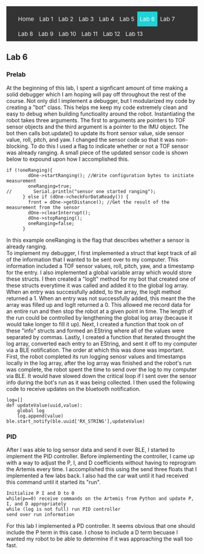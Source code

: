 <!-- # ECE 5960 -->
<style>
.topnav {
  background-color: #333;
  overflow: hidden;
}

/* Style the links inside the navigation bar */
.topnav a {
  float: left;
  color: #f2f2f2;
  text-align: center;
  padding: 10px 7px;
  text-decoration: none;
  font-size: 15px;
}

/* Change the color of links on hover */
.topnav a:hover {
  background-color: #ddd;
  color: black;
}

/* Add a color to the active/current link */
.topnav a.active {
  background-color: #1FD2D5;
  color: white;
}
</style>

<div class="topnav">
  <ul>
  <a href="/">Home</a>
  <a href="/lab1"> Lab 1 </a>
  <a href="/lab2">Lab 2</a>
  <a href="/lab3"> Lab 3</a>
  <a href="/lab4">Lab 4</a>
  <a href="/lab5">Lab 5</a>
  <a class="active" href="/lab6">Lab 6</a>
  <a href="/lab7">Lab 7</a>
  <a href="/lab8">Lab 8</a>
  <a href="/lab9">Lab 9</a>
  <a href="/lab10">Lab 10</a>
  <a href="/lab11">Lab 11</a>
  <a href="/lab12">Lab 12</a>
  <a href="/lab13">Lab 13</a>
  </ul>
</div>

## Lab 6

### Prelab
At the beginning of this lab, I spent a signficant amount of time making a solid debugger which I am hoping will pay off throughout the rest of the course. Not only did I implement a debugger, but I modularized my code by creating a "bot" class. This helps me keep my code extremely clean and easy to debug when building functioality around the robot. Instantiating the robot takes three arguments. The first to arguments are pointers to TOF sensor objects and the third argument is a pointer to the IMU object. The bot then calls bot.update() to update its front sensor value, side sensor value, roll, pitch, and yaw. I changed the sensor code so that it was non-blocking. To do this I used a flag to indicate whether or not a TOF sensor was already ranging. A small piece of the updated sensor code is shown below to expound upon how I accomplished this.
```
if (!oneRanging){
        dOne->startRanging(); //Write configuration bytes to initiate measurement
        oneRanging=true;
//        Serial.println("sensor one started ranging");
      } else if (dOne->checkForDataReady()) {
        front = dOne->getDistance(); //Get the result of the measurement from the sensor
        dOne->clearInterrupt();
        dOne->stopRanging();
        oneRanging=false;
      }
```
In this example oneRanging is the flag that describes whether a sensor is already ranging. 
<br>
To implement my debugger, I first implemented a struct that kept track of all of the information that I wanted to be sent over to my computer. This information included a TOF sensor values, roll, pitch, yaw, and a timestamp for the entry. I also implemented a global variable array which would store these structs. I then created a "logIt" method for my bot that created one of these structs everytime it was called and added it to the global log array. When an entry was successfully added, to the array, the logIt method returned a 1. When an entry was not successfully added, this meant the the array was filled up and logIt returned a 0. This allowed me record data for an entire run and then stop the robot at a given point in time. The length of the run could be controlled by lengthening the global log array (because it would take longer to fill it up).  Next, I created a function that took on of these "info" structs and formed an EString where all of the values were separated by commas. Lastly, I created a function that iterated throught the log array, converted each entry to an EString, and sent it off to my computer via a BLE notification. The order at which this was done was important. First, the robot completed its run logging senosr values and timestamps locally in the log array, after the log array was finished and the robot's run was complete, the robot spent the time to send over the log to my computer via BLE. It would have slowed down the critical loop if I sent over the sensor info during the bot's run as it was being collected. I then used the following code to receive updates on the bluetooth notification.
```
log=[]
def updateValue(uuid,value):
    global log
    log.append(value)    
ble.start_notify(ble.uuid['RX_STRING'],updateValue)
```


### PID
After I was able to log sensor data and send it over BLE, I started to implement the PID controller. Before implementing the controller, I came up with a way to adjust the P, I, and D coefficients without having to reprogram the Artemis every time. I accomplished this using the send three floats that I implemented a few labs back. I also had the car wait until it had received this command until it started its "run".
```
Initialize P I and D to 0
while(p==0) receive commands on the Artemis from Python and update P, I, and D appropriately
while (log is not full) run PID controller
send over run information
```

For this lab I implemented a PD controller. It seems obvious that one should include the P term in this case. I chose to include a D term becuase I wanted my robot to be able to determine if it was approaching the wall too fast. 


